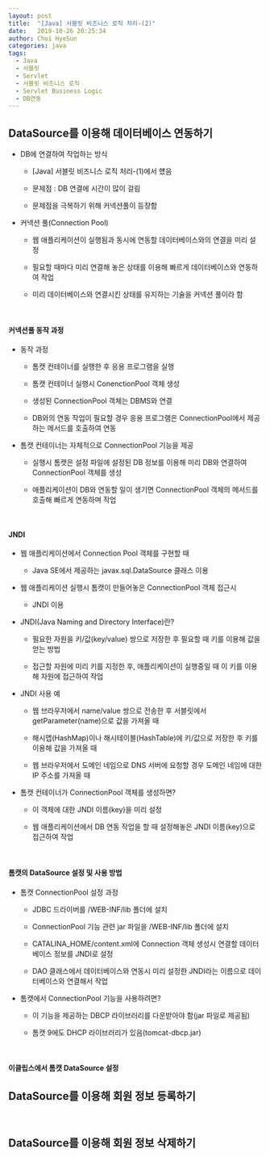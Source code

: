 ```yaml
---
layout: post
title:  "[Java] 서블릿 비즈니스 로직 처리-(2)"
date:   2019-10-26 20:25:34
author: Choi HyeSun
categories: java
tags:
  - Java
  - 서블릿
  - Servlet
  - 서블릿 비즈니스 로직
  - Servlet Business Logic
  - DB연동
---
```


## DataSource를 이용해 데이터베이스 연동하기

- DB에 연결하여 작업하는 방식

  - \[Java] 서블릿 비즈니스 로직 처리-(1)에서 헀음
  
  - 문제점 : DB 연결에 시간이 많이 걸림
  
  - 문제점을 극복하기 위해 커넥션풀이 등장함
  
- 커넥션 풀(Connection Pool)

  - 웹 애플리케이션이 실행됨과 동시에 연동할 데이터베이스와의 연결을 미리 설정
  
  - 필요할 때마다 미리 연결해 놓은 상태를 이용해 빠르게 데이터베이스와 연동하여 작업
  
  - 미리 데이터베이스와 연결시킨 상태를 유지하는 기술을 커넥션 풀이라 함

<br>

#### 커넥션풀 동작 과정

- 동작 과정

  - 톰캣 컨테이너를 실행한 후 응용 프로그램을 실행

  - 톰캣 컨테이너 실행시 ConenctionPool 객체 생성

  - 생성된 ConnectionPool 객체는 DBMS와 연결

  - DB와의 연동 작업이 필요할 경우 응용 프로그램은 ConnectionPool에서 제공하는 메서드를 호출하여 연동

- 톰캣 컨테이너는 자체적으로 ConnectionPool 기능을 제공

  - 실행시 톰캣은 설정 파일에 설정된 DB 정보를 이용해 미리 DB와 연결하여 ConnectionPool 객체를 생성
  
  - 애플리케이션이 DB와 연동할 일이 생기면 ConnectionPool 객체의 메서드를 호출해 빠르게 연동하며 작업

<br>

#### JNDI

- 웹 애플리케이션에서 Connection Pool 객체를 구현할 때

  - Java SE에서 제공하는 javax.sql.DataSource 클래스 이용
  
- 웹 애플리케이션 실행시 톰캣이 만들어놓은 ConnectionPool 객체 접근시

  - JNDI 이용
 
- JNDI(Java Naming and Directory Interface)란?

  - 필요한 자원을 키/값(key/value) 쌍으로 저장한 후 필요할 때 키를 이용해 값을 얻는 방법
  
  - 접근할 자원에 미리 키를 지정한 후, 애플리케이션이 실행중일 때 이 키를 이용해 자원에 접근하여 작업
  
- JNDI 사용 예

  - 웹 브라우저에서 name/value 쌍으로 전송한 후 서블릿에서 getParameter(name)으로 값을 가져올 때
  
  - 해시맵(HashMap)이나 해시테이블(HashTable)에 키/값으로 저장한 후 키를 이용해 값을 가져올 때
  
  - 웹 브라우저에서 도메인 네임으로 DNS 서버에 요청할 경우 도메인 네임에 대한 IP 주소를 가져올 때
  
- 톰캣 컨테이너가 ConnectionPool 객체를 생성하면?

  - 이 객체에 대한 JNDI 이름(key)을 미리 설정
  
  - 웹 애플리케이션에서 DB 연동 작업을 할 때 설정해놓은 JNDI 이름(key)으로 접근하여 작업

<br>

#### 톰캣의 DataSource 설정 및 사용 방법

- 톰캣 ConnectionPool 설정 과정

  - JDBC 드라이버를 /WEB-INF/lib 폴더에 설치
  
  - ConnectionPool 기능 관련 jar 파일을 /WEB-INF/lib 폴더에 설치
  
  - CATALINA_HOME/content.xml에 Connection 객체 생성시 연결할 데이터베이스 정보를 JNDI로 설정
  
  - DAO 클래스에서 데이터베이스와 연동시 미리 설정한 JNDI라는 이름으로 데이터베이스와 연결해서 작업
  
- 톰캣에서 ConnectionPool 기능을 사용하려면?

  - 이 기능을 제공하는 DBCP 라이브러리를 다운받아야 함(jar 파일로 제공됨)
  
  - 톰캣 9에도 DHCP 라이브러리가 있음(tomcat-dbcp.jar)

<br>

#### 이클립스에서 톰캣 DataSource 설정



## DataSource를 이용해 회원 정보 등록하기

<br>

## DataSource를 이용해 회원 정보 삭제하기
